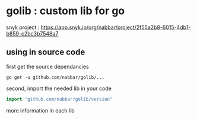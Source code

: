 # golib : custom lib for go

snyk project : https://app.snyk.io/org/nabbar/project/2f55a2b8-6015-4db1-b859-c2bc3b7548a7


## using in source code 
first get the source dependancies
```shell script
go get -u github.com/nabbar/golib/...
```

second, import the needed lib in your code
```go
import "github.com/nabbar/golib/version"
```

more information in each lib
